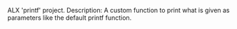 ALX 'printf' project.
Description:
A custom function to print what is given as parameters like the default printf function.
